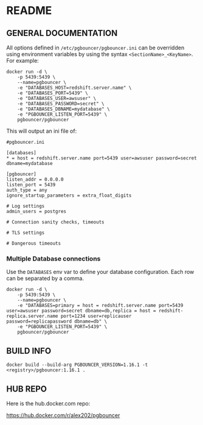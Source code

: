 # README

## GENERAL DOCUMENTATION

All options defined in `/etc/pgbouncer/pgbouncer.ini` can be overridden using environment variables by using the syntax `<SectionName>_<KeyName>`. For example:

```
docker run -d \
    -p 5439:5439 \
    --name=pgbouncer \
    -e "DATABASES_HOST=redshift.server.name" \
    -e "DATABASES_PORT=5439" \
    -e "DATABASES_USER=awsuser" \
    -e "DATABASES_PASSWORD=secret" \
    -e "DATABASES_DBNAME=mydatabase" \
    -e "PGBOUNCER_LISTEN_PORT=5439" \
    pgbouncer/pgbouncer
```

This will output an ini file of:

```
#pgbouncer.ini

[databases]
* = host = redshift.server.name port=5439 user=awsuser password=secret dbname=mydatabase

[pgbouncer]
listen_addr = 0.0.0.0
listen_port = 5439
auth_type = any
ignore_startup_parameters = extra_float_digits

# Log settings
admin_users = postgres

# Connection sanity checks, timeouts

# TLS settings

# Dangerous timeouts
```

### Multiple Database connections

Use the `DATABASES` env var to define your database configuration. Each row can
be separated by a comma.

```
docker run -d \
    -p 5439:5439 \
    --name=pgbouncer \
    -e "DATABASES=primary = host = redshift.server.name port=5439 user=awsuser password=secret dbname=db,replica = host = redshift-replica.server.name port=1234 user=replicauser password=replicapassword dbname=db" \
    -e "PGBOUNCER_LISTEN_PORT=5439" \
    pgbouncer/pgbouncer
```

## BUILD INFO

```
docker build --build-arg PGBOUNCER_VERSION=1.16.1 -t <registry>/pgbouncer:1.16.1 .
```

## HUB REPO

Here is the hub.docker.com repo:

https://hub.docker.com/r/alex202/pgbouncer


